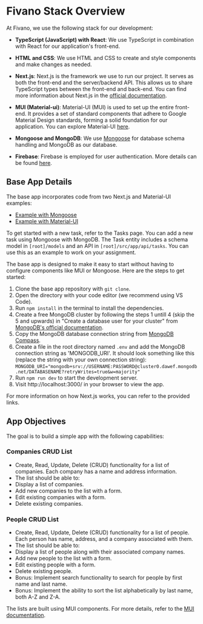 # Fivano Stack Overview

At Fivano, we use the following stack for our development:

- **TypeScript (JavaScript) with React**: We use TypeScript in combination with React for our application's front-end.

- **HTML and CSS**: We use HTML and CSS to create and style components and make changes as needed.

- **Next.js**: Next.js is the framework we use to run our project. It serves as both the front-end and the server/backend API. This allows us to share TypeScript types between the front-end and back-end. You can find more information about Next.js in the [official documentation](https://nextjs.org/docs).

- **MUI (Material-ui)**: Material-UI (MUI) is used to set up the entire front-end. It provides a set of standard components that adhere to Google Material Design standards, forming a solid foundation for our application. You can explore Material-UI [here](https://mui.com/).

- **Mongoose and MongoDB**: We use [Mongoose](https://mongoosejs.com/) for database schema handling and MongoDB as our database.

- **Firebase**: Firebase is employed for user authentication. More details can be found [here](https://firebase.google.com/).

## Base App Details

The base app incorporates code from two Next.js and Material-UI examples:

- [Example with Mongoose](https://github.com/vercel/next.js/tree/canary/examples/with-mongodb-mongoose)
- [Example with Material-UI](https://github.com/mui/material-ui/tree/master/examples/material-ui-nextjs-ts)

To get started with a new task, refer to the Tasks page. You can add a new task using Mongoose with MongoDB. The Task entity includes a schema model in `[root]/models` and an API in `[root]/src/app/api/tasks`. You can use this as an example to work on your assignment.

The base app is designed to make it easy to start without having to configure components like MUI or Mongoose. Here are the steps to get started:

1. Clone the base app repository with `git clone`.
2. Open the directory with your code editor (we recommend using VS Code).
3. Run `npm install` in the terminal to install the dependencies.
4. Create a free MongoDB cluster by following the steps 1 untill 4 (skip the 5 and upwards) in "Create a database user for your cluster" from [MongoDB's official documentation](https://www.mongodb.com/docs/atlas/getting-started/).
5. Copy the MongoDB database connection string from [MongoDB Compass](https://www.mongodb.com/docs/compass/current/connect/).
6. Create a file in the root directory named `.env` and add the MongoDB connection string as 'MONGODB_URI'. It should look something like this (replace the string with your own connection string): `MONGODB_URI="mongodb+srv://USERNAME:PASSWORD@cluster0.dawef.mongodb.net/DATABASENAME?retryWrites=true&w=majority"`
7. Run `npm run dev` to start the development server.
8. Visit http://localhost:3000/ in your browser to view the app.

For more information on how Next.js works, you can refer to the provided links.

## App Objectives

The goal is to build a simple app with the following capabilities:

### Companies CRUD List

- Create, Read, Update, Delete (CRUD) functionality for a list of companies. Each company has a name and address information.
- The list should be able to:
- Display a list of companies.
- Add new companies to the list with a form.
- Edit existing companies with a form.
- Delete existing companies.

### People CRUD List

- Create, Read, Update, Delete (CRUD) functionality for a list of people. Each person has name, address, and a company associated with them.
- The list should be able to:
- Display a list of people along with their associated company names.
- Add new people to the list with a form.
- Edit existing people with a form.
- Delete existing people.
- Bonus: Implement search functionality to search for people by first name and last name.
- Bonus: Implement the ability to sort the list alphabetically by last name, both A-Z and Z-A.

The lists are built using MUI components. For more details, refer to the [MUI documentation](https://mui.com/material-ui/getting-started/).
